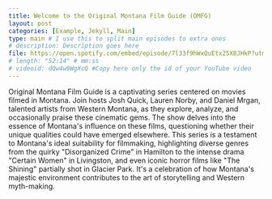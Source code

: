 ```yaml
---
title: Welcome to the Original Montana Film Guide (OMFG)
layout: post
categories: [Example, Jekyll, Main]
type: main # I use this to split main episodes to extra ones
# description: Description goes here
file: https://open.spotify.com/embed/episode/7l33f9hWxQuEtx25X8JHkP?utm_source=generator #Link to your .mp3 file
# length: "52:14" # mm:ss
# videoid: dQw4w9WgXcQ #Copy here only the id of your YouTube video
---
```


Original Montana Film Guide is a captivating series centered on movies filmed in Montana. Join hosts Josh Quick, Lauren Norby, and Daniel Mrgan, talented artists from Western Montana, as they explore, analyze, and occasionally praise these cinematic gems. The show delves into the essence of Montana's influence on these films, questioning whether their unique qualities could have emerged elsewhere. This series is a testament to Montana's ideal suitability for filmmaking, highlighting diverse genres from the quirky "Disorganized Crime" in Hamilton to the intense drama "Certain Women" in Livingston, and even iconic horror films like "The Shining" partially shot in Glacier Park. It's a celebration of how Montana's majestic environment contributes to the art of storytelling and Western myth-making.

<!-- Here you can write things for this episode.
For instructions on how to use this theme, see the [repo on GitHub](https://github.com/PandaSekh/Jekyll-Podcaster). -->
